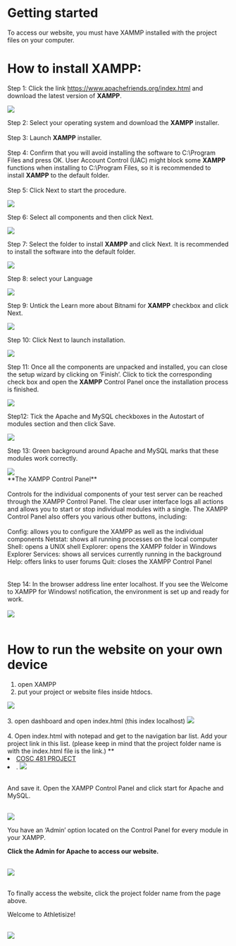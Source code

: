 # Getting started 
To access our website, you must have XAMMP installed with the project files on your computer.
<br>

# How to install XAMPP:

Step 1: Click the link https://www.apachefriends.org/index.html and download the latest version of **XAMPP**.
<br>
<!-- Images -->
<img src="src/images/Install_doc/step1.png" />
<br>

Step 2: Select your operating system and download the **XAMPP** installer.
<br>
<br>
Step 3: Launch **XAMPP** installer.
<br>
<br>
Step 4:
Confirm that you will avoid installing the software to C:\Program Files and press OK. User Account Control
(UAC) might block some **XAMPP** functions when installing to C:\Program Files, so it is recommended to 
install **XAMPP** to the default folder. 
<br>
<br>
Step 5: Click Next to start the procedure.
<!-- Imagees -->
<img src="src/images/Install_doc/step2.png" />
<br>

Step 6: Select all components and then click Next. 
<!-- Imagees -->
<img src="src/images/Install_doc/step3.png" />
<br>

Step 7: Select the folder to install **XAMPP** and click Next. It is recommended to install the software into the default folder.
<!-- Imagees -->
<img src="src/images/Install_doc/step4.png" />
<br>

Step 8: select your Language
<!-- Imagees -->
<img src="src/images/Install_doc/step5.png" />
<br>

Step 9: Untick the Learn more about Bitnami for **XAMPP** checkbox and click Next. 
<!-- Imagees -->
<img src="src/images/Install_doc/step6.png" />
<br>

Step 10: Click Next to launch installation.
<!-- Imagees -->
<img src="src/images/Install_doc/step7.png" />
<br>

Step 11: Once all the components are unpacked and installed, you can close the setup wizard by clicking on ‘Finish’. Click to tick the 
corresponding check box and open the **XAMPP** Control Panel once the installation process is finished.
<!-- Imagees -->
<img src="src/images/Install_doc/step8.png" />
<br>

Step12: Tick the Apache and MySQL checkboxes in the Autostart of modules section and then click Save.
<!-- Imagees -->
<img src="src/images/Install_doc/step9.png" />
<br>

Step 13: Green background around Apache and MySQL marks that these modules work correctly.
<!-- Imagees -->
<img src="src/images/Install_doc/step10.png" />

<br>
**The XAMPP Control Panel**

<br>
<br>
Controls for the individual components of your test server can be reached through the XAMPP Control Panel. The clear user interface logs 
all actions and allows you to start or stop individual modules with a single. The XAMPP Control Panel also offers you various other buttons,
including:

<br>
<br>
Config: allows you to configure the XAMPP as well as the individual components
Netstat: shows all running processes on the local computer
Shell: opens a UNIX shell
Explorer: opens the XAMPP folder in Windows Explorer
Services: shows all services currently running in the background
Help: offers links to user forums
Quit: closes the XAMPP Control Panel

<br>
<br>
<br>
Step 14: In the browser address line enter localhost. If you see the Welcome to XAMPP for Windows! notification, the environment is set up
and ready for work.
<br>
<br>
<!-- Imagees -->
<img src="src/images/Install_doc/step11.png" />

<br>
<br>

# How to run the website on your own device


1. open XAMPP 
2. put your project or website files inside htdocs.
<!-- Imagees -->
<img src="src/images/Install_doc/step12.png" />

<br>
<br>
3. open dashboard and open index.html (this index localhost)
<!-- Imagees -->
<img src="src/images/Install_doc/step13.png" />

<br>
<br>
4. Open index.html with notepad and get to the navigation bar list. Add your project link in this list.   
 (please keep in mind that the project folder name is with the index.html file is the link.)  **
  <li class=””><a href=”/COSC-481project/index.html”>COSC 481 PROJECT </a><li>.
  
<!-- Imagees -->
<img src="src/images/Install_doc/step14.png" />
<br>
<br>

And save it. 
Open the XAMPP Control Panel and click start for Apache and MySQL.

<br>
<!-- Imagees -->
<img src="src/images/Install_doc/step15.png" />
<br>

You have an ‘Admin’ option located on the Control Panel for every module in your XAMPP.
<br>

**Click the Admin for Apache to access our website.**
<br>
<br>
<!-- Imagees -->
<img src="src/images/Install_doc/step16.png" />
 <br>
 <br>

 To finally access the website, click the project folder name from the page above.
<br>

 Welcome to Athletisize!
<br>
<br>
<!-- Imagees -->
<img src="src/images/Install_doc/step17.png" />
